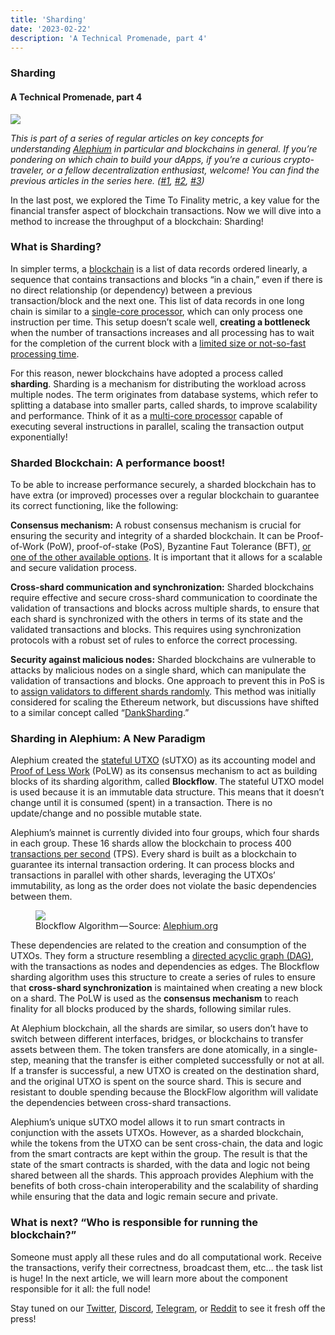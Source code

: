 ```yaml
---
title: 'Sharding'
date: '2023-02-22'
description: 'A Technical Promenade, part 4'
---
```


### Sharding

#### A Technical Promenade, part 4

![](https://cdn-images-1.medium.com/max/800/0*F0g_OWrW58c6AE3o)

_This is part of a series of regular articles on key concepts for understanding_ <a href="https://alephium.org/" class="markup--anchor markup--p-anchor" data-href="https://alephium.org/" rel="noopener" target="_blank"><em>Alephium</em></a> _in particular and blockchains in general. If you’re pondering on which chain to build your dApps, if you’re a curious crypto-traveler, or a fellow decentralization enthusiast, welcome! You can find the previous articles in the series here. (_<a href="https://medium.com/@alephium/block-time-and-block-size-16e37292444f" class="markup--anchor markup--p-anchor" data-href="https://medium.com/@alephium/block-time-and-block-size-16e37292444f" target="_blank"><em>#1</em></a>_,_ <a href="https://medium.com/@alephium/transactions-per-second-tps-f13217a49e39" class="markup--anchor markup--p-anchor" data-href="https://medium.com/@alephium/transactions-per-second-tps-f13217a49e39" target="_blank"><em>#2</em></a>_,_ <a href="https://medium.com/@alephium/time-to-finality-17d64eeffd25" class="markup--anchor markup--p-anchor" data-href="https://medium.com/@alephium/time-to-finality-17d64eeffd25" target="_blank"><em>#3</em></a>_)_

In the last post, we explored the Time To Finality metric, a key value for the financial transfer aspect of blockchain transactions. Now we will dive into a method to increase the throughput of a blockchain: Sharding!

### What is Sharding?

In simpler terms, a <a href="https://www.synopsys.com/glossary/what-is-blockchain.html#:~:text=Definition,a%20timestamp%2C%20and%20transaction%20data." class="markup--anchor markup--p-anchor" data-href="https://www.synopsys.com/glossary/what-is-blockchain.html#:~:text=Definition,a%20timestamp%2C%20and%20transaction%20data." rel="noopener" target="_blank">blockchain</a> is a list of data records ordered linearly, a sequence that contains transactions and blocks “in a chain,” even if there is no direct relationship (or dependency) between a previous transaction/block and the next one. This list of data records in one long chain is similar to a <a href="https://en.wikipedia.org/wiki/Single-core#:~:text=A%20single%2Dcore%20processor%20is,than%20a%20multi%2Dcore%20system." class="markup--anchor markup--p-anchor" data-href="https://en.wikipedia.org/wiki/Single-core#:~:text=A%20single%2Dcore%20processor%20is,than%20a%20multi%2Dcore%20system." rel="noopener" target="_blank">single-core processor</a>, which can only process one instruction per time. This setup doesn’t scale well, **creating a bottleneck** when the number of transactions increases and all processing has to wait for the completion of the current block with a <a href="https://medium.com/@alephium/block-time-and-block-size-16e37292444f" class="markup--anchor markup--p-anchor" data-href="https://medium.com/@alephium/block-time-and-block-size-16e37292444f" target="_blank">limited size or not-so-fast processing time</a>.

For this reason, newer blockchains have adopted a process called **sharding**. Sharding is a mechanism for distributing the workload across multiple nodes. The term originates from database systems, which refer to splitting a database into smaller parts, called shards, to improve scalability and performance. Think of it as a <a href="https://www.techtarget.com/searchdatacenter/definition/multi-core-processor" class="markup--anchor markup--p-anchor" data-href="https://www.techtarget.com/searchdatacenter/definition/multi-core-processor" rel="noopener" target="_blank">multi-core processor</a> capable of executing several instructions in parallel, scaling the transaction output exponentially!

### Sharded Blockchain: A performance boost!

To be able to increase performance securely, a sharded blockchain has to have extra (or improved) processes over a regular blockchain to guarantee its correct functioning, like the following:

**Consensus mechanism:** A robust consensus mechanism is crucial for ensuring the security and integrity of a sharded blockchain. It can be Proof-of-Work (PoW), proof-of-stake (PoS), Byzantine Faut Tolerance (BFT), <a href="https://www.developcoins.com/blockchain-consensus-algorithms" class="markup--anchor markup--p-anchor" data-href="https://www.developcoins.com/blockchain-consensus-algorithms" rel="noopener" target="_blank">or one of the other available options</a>. It is important that it allows for a scalable and secure validation process.

**Cross-shard communication and synchronization:** Sharded blockchains require effective and secure cross-shard communication to coordinate the validation of transactions and blocks across multiple shards, to ensure that each shard is synchronized with the others in terms of its state and the validated transactions and blocks. This requires using synchronization protocols with a robust set of rules to enforce the correct processing.

**Security against malicious nodes:** Sharded blockchains are vulnerable to attacks by malicious nodes on a single shard, which can manipulate the validation of transactions and blocks. One approach to prevent this in PoS is to <a href="https://vitalik.ca/general/2021/04/07/sharding.html" class="markup--anchor markup--p-anchor" data-href="https://vitalik.ca/general/2021/04/07/sharding.html" rel="noopener" target="_blank">assign validators to different shards randomly</a>. This method was initially considered for scaling the Ethereum network, but discussions have shifted to a similar concept called “<a href="https://www.rootstrap.com/blog/danksharding-what-is-it-and-how-does-it-work" class="markup--anchor markup--p-anchor" data-href="https://www.rootstrap.com/blog/danksharding-what-is-it-and-how-does-it-work" rel="noopener" target="_blank">DankSharding</a>.”

### Sharding in Alephium: A New Paradigm

Alephium created the <a href="https://medium.com/@alephium/an-introduction-to-the-stateful-utxo-model-8de3b0f76749" class="markup--anchor markup--p-anchor" data-href="https://medium.com/@alephium/an-introduction-to-the-stateful-utxo-model-8de3b0f76749" target="_blank">stateful UTXO</a> (sUTXO) as its accounting model and <a href="https://medium.com/@alephium/tech-talk-1-the-ultimate-guide-to-proof-of-less-work-the-universe-and-everything-ba70644ab301" class="markup--anchor markup--p-anchor" data-href="https://medium.com/@alephium/tech-talk-1-the-ultimate-guide-to-proof-of-less-work-the-universe-and-everything-ba70644ab301" target="_blank">Proof of Less Work</a> (PoLW) as its consensus mechanism to act as building blocks of its sharding algorithm, called **Blockflow**. The stateful UTXO model is used because it is an immutable data structure. This means that it doesn’t change until it is consumed (spent) in a transaction. There is no update/change and no possible mutable state.

Alephium’s mainnet is currently divided into four groups, which four shards in each group. These 16 shards allow the blockchain to process 400 <a href="https://medium.com/@alephium/transactions-per-second-tps-f13217a49e39" class="markup--anchor markup--p-anchor" data-href="https://medium.com/@alephium/transactions-per-second-tps-f13217a49e39" target="_blank">transactions per second</a> (TPS). Every shard is built as a blockchain to guarantee its internal transaction ordering. It can process blocks and transactions in parallel with other shards, leveraging the UTXOs’ immutability, as long as the order does not violate the basic dependencies between them.

<figure id="162b" class="graf graf--figure graf-after--p">
<img src="https://cdn-images-1.medium.com/max/800/1*8yJkYe9rlbXVAwKxEk_95g.jpeg" class="graf-image" data-image-id="1*8yJkYe9rlbXVAwKxEk_95g.jpeg" data-width="798" data-height="798" />
<figcaption>Blockflow Algorithm — Source: <a href="https://alephium.org/" class="markup--anchor markup--figure-anchor" data-href="https://alephium.org/" rel="noopener" target="_blank">Alephium.org</a></figcaption>
</figure>

These dependencies are related to the creation and consumption of the UTXOs. They form a structure resembling a <a href="https://en.wikipedia.org/wiki/Directed_acyclic_graph" class="markup--anchor markup--p-anchor" data-href="https://en.wikipedia.org/wiki/Directed_acyclic_graph" rel="noopener" target="_blank">directed acyclic graph (DAG)</a>, with the transactions as nodes and dependencies as edges. The Blockflow sharding algorithm uses this structure to create a series of rules to ensure that **cross-shard synchronization** is maintained when creating a new block on a shard. The PoLW is used as the **consensus mechanism** to reach finality for all blocks produced by the shards, following similar rules.

At Alephium blockchain, all the shards are similar, so users don’t have to switch between different interfaces, bridges, or blockchains to transfer assets between them. The token transfers are done atomically, in a single-step, meaning that the transfer is either completed successfully or not at all. If a transfer is successful, a new UTXO is created on the destination shard, and the original UTXO is spent on the source shard. This is secure and resistant to double spending because the BlockFlow algorithm will validate the dependencies between cross-shard transactions.

Alephium’s unique sUTXO model allows it to run smart contracts in conjunction with the assets UTXOs. However, as a sharded blockchain, while the tokens from the UTXO can be sent cross-chain, the data and logic from the smart contracts are kept within the group. The result is that the state of the smart contracts is sharded, with the data and logic not being shared between all the shards. This approach provides Alephium with the benefits of both cross-chain interoperability and the scalability of sharding while ensuring that the data and logic remain secure and private.

### What is next? “Who is responsible for running the blockchain?”

Someone must apply all these rules and do all computational work. Receive the transactions, verify their correctness, broadcast them, etc… the task list is huge! In the next article, we will learn more about the component responsible for it all: the full node!

Stay tuned on our <a href="https://twitter.com/alephium" class="markup--anchor markup--p-anchor" data-href="https://twitter.com/alephium" rel="noopener" target="_blank">Twitter</a>, <a href="https://discord.gg/h7cXXy4FEY" class="markup--anchor markup--p-anchor" data-href="https://discord.gg/h7cXXy4FEY" rel="noopener" target="_blank">Discord</a>, <a href="https://t.me/Alephium_Announcement" class="markup--anchor markup--p-anchor" data-href="https://t.me/Alephium_Announcement" rel="noopener" target="_blank">Telegram</a>, or <a href="https://www.reddit.com/r/Alephium/" class="markup--anchor markup--p-anchor" data-href="https://www.reddit.com/r/Alephium/" rel="noopener" target="_blank">Reddit</a> to see it fresh off the press!
